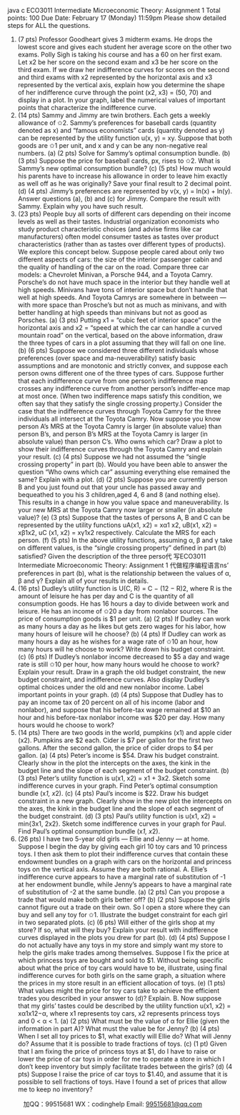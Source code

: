 java c
ECO3011 Intermediate Microeconomic Theory: Assignment 1
Total points: 100
Due Date: February 17 (Monday) 11:59pm
Please show detailed steps for ALL the questions.
1. (7 pts) Professor Goodheart gives 3 midterm exams. He drops the lowest score and gives each student her average score on the other two exams. Polly Sigh is taking his course and has a 60 on her first exam. Let x2 be her score on the second exam and x3 be her score on the third exam. If we draw her indifference curves for scores on the second and third exams with x2 represented by the horizontal axis and x3 represented by the vertical axis, explain how you determine the shape of her indifference curve through the point (x2, x3) = (50, 70) and display in a plot. In your graph, label the numerical values of important points that characterize the indifference curve.
2. (14 pts) Sammy and Jimmy are twin brothers. Each gets a weekly allowance of ✩2. Sammy’s preferences for baseball cards (quantity denoted as x) and “famous economists” cards (quantity denoted as y) can be represented by the utility function u(x, y) = xy. Suppose that both goods are ✩1 per unit, and x and y can be any non-negative real numbers.
(a) (2 pts) Solve for Sammy’s optimal consumption bundle.
(b) (3 pts) Suppose the price for baseball cards, px, rises to ✩2. What is Sammy’s new optimal consumption bundle?
(c) (5 pts) How much would his parents have to increase his allowance in order to leave him exactly as well off as he was originally? Save your final result to 2 decimal point.
(d) (4 pts) Jimmy’s preferences are represented by v(x, y) = ln(x) + ln(y). Answer questions (a), (b) and (c) for Jimmy. Compare the result with Sammy. Explain why you have such result.
3. (23 pts) People buy all sorts of different cars depending on their income levels as well as their tastes. Industrial organization economists who study product characteristic choices (and advise firms like car manufacturers) often model consumer tastes as tastes over product characteristics (rather than as tastes over different types of products). We explore this concept below. Suppose people cared about only two different aspects of cars: the size of the interior passenger cabin and the quality of handling of the car on the road. Compare three car models: a Chevrolet Minivan, a Porsche 944, and a Toyota Camry. Porsche’s do not have much space in the interior but they handle well at high speeds. Minivans have tons of interior space but don’t handle that well at high speeds. And Toyota Camrys are somewhere in between — with more space than Prosche’s but not as much as minivans, and with better handling at high speeds than minivans but not as good as Porsches.
(a) (3 pts) Putting x1 = “cubic feet of interior space” on the horizontal axis and x2 = “speed at which the car can handle a curved mountain road” on the vertical, based on the above information, draw the three types of cars in a plot assuming that they will fall on one line.
(b) (6 pts) Suppose we considered three different individuals whose preferences (over space and ma-neuverability) satisfy basic assumptions and are monotonic and strictly convex, and suppose each person owns different one of the three types of cars. Suppose further that each indifference curve from one person’s indifference map crosses any indifference curve from another person’s indiffer-ence map at most once. (When two indifference maps satisfy this condition, we often say that they satisfy the single crossing property.) Consider the case that the indifference curves through Toyota Camry for the three individuals all intersect at the Toyota Camry. Now suppose you know person A’s MRS at the Toyota Camry is larger (in absolute value) than person B’s, and person B’s MRS at the Toyota Camry is larger (in absolute value) than person C’s. Who owns which car? Draw a plot to show their indifference curves through the Toyota Camry and explain your result.
(c) (4 pts) Suppose we had not assumed the “single crossing property” in part (b). Would you have been able to answer the question “Who owns which car” assuming everything else remained the same? Explain with a plot.
(d) (2 pts) Suppose you are currently person B and you just found out that your uncle has passed away and bequeathed to you his 3 children,aged 4, 6 and 8 (and nothing else). This results in a change in how you value space and maneuverability. Is your new MRS at the Toyota Camry now larger or smaller (in absolute value)?
(e) (3 pts) Suppose that the tastes of persons A, B and C can be represented by the utility functions uA(x1, x2) = xα1 x2, uB(x1, x2) = xβ1x2, uC (x1, x2) = xγ1x2 respectively. Calculate the MRS for each person.
(f) (5 pts) In the above utility functions, assuming α, β and γ take on different values, is the “single crossing property” defined in part (b) satisfied? Given the description of the three perso代 写ECO3011 Intermediate Microeconomic Theory: Assignment 1
代做程序编程语言ns’ preferences in part (b), what is the relationship between the values of α, β and γ? Explain all of your results in details.
4. (16 pts) Dudley’s utility function is U(C, R) = C − (12 − R)2, where R is the amount of leisure he has per day and C is the quantity of all consumption goods. He has 16 hours a day to divide between work and leisure. He has an income of ✩20 a day from nonlabor sources. The price of consumption goods is $1 per unit.
(a) (2 pts) If Dudley can work as many hours a day as he likes but gets zero wages for his labor, how many hours of leisure will he choose?
(b) (4 pts) If Dudley can work as many hours a day as he wishes for a wage rate of ✩10 an hour, how many hours will he choose to work? Write down his budget constraint.
(c) (6 pts) If Dudley’s nonlabor income decreased to $5 a day and wage rate is still ✩10 per hour, how many hours would he choose to work? Explain your result. Draw in a graph the old budget constraint, the new budget constraint, and indifference curves. Also display Dudley’s optimal choices under the old and new nonlabor income. Label important points in your graph.
(d) (4 pts) Suppose that Dudley has to pay an income tax of 20 percent on all of his income (labor and nonlabor), and suppose that his before-tax wage remained at $10 an hour and his before-tax nonlabor income was $20 per day. How many hours would he choose to work?
5. (14 pts) There are two goods in the world, pumpkins (x1) and apple cider (x2). Pumpkins are $2 each. Cider is $7 per gallon for the first two gallons. After the second gallon, the price of cider drops to $4 per gallon.
(a) (4 pts) Peter’s income is $54. Draw his budget constraint. Clearly show in the plot the intercepts on the axes, the kink in the budget line and the slope of each segment of the budget constraint.
(b) (3 pts) Peter’s utility function is u(x1, x2) = x1 + 3x2. Sketch some indifference curves in your graph. Find Peter’s optimal consumption bundle (x*1, x*2).
(c) (4 pts) Paul’s income is $22. Draw his budget constraint in a new graph. Clearly show in the new plot the intercepts on the axes, the kink in the budget line and the slope of each segment of the budget constraint.
(d) (3 pts) Paul’s utility function is u(x1, x2) = min{3x1, 2x2}. Sketch some indifference curves in your graph for Paul. Find Paul’s optimal consumption bundle (x*1, x*2).
6. (26 pts) I have two 5-year old girls — Ellie and Jenny — at home. Suppose I begin the day by giving each girl 10 toy cars and 10 princess toys. I then ask them to plot their indifference curves that contain these endowment bundles on a graph with cars on the horizontal and princess toys on the vertical axis. Assume they are both rational.
A. Ellie’s indifference curve appears to have a marginal rate of substitution of -1 at her endowment bundle, while Jenny’s appears to have a marginal rate of substitution of -2 at the same bundle.
(a) (2 pts) Can you propose a trade that would make both girls better off?
(b) (2 pts) Suppose the girls cannot figure out a trade on their own. So I open a store where they can buy and sell any toy for ✩1. Illustrate the budget constraint for each girl in two separated plots.
(c) (6 pts) Will either of the girls shop at my store? If so, what will they buy? Explain your result with indifference curves displayed in the plots you drew for part (b).
(d) (4 pts) Suppose I do not actually have any toys in my store and simply want my store to help the girls make trades among themselves. Suppose I fix the price at which princess toys are bought and sold to $1. Without being specific about what the price of toy cars would have to be, illustrate, using final indifference curves for both girls on the same graph, a situation where the prices in my store result in an efficient allocation of toys.
(e) (1 pts) What values might the price for toy cars take to achieve the efficient trades you described in your answer to (d)? Explain.
B. Now suppose that my girls’ tastes could be described by the utility function u(x1, x2) = xα1x12−α, where x1 represents toy cars, x2 represents princess toys and 0 < α < 1.
(a) (2 pts) What must be the value of α for Ellie (given the information in part A)? What must the value be for Jenny?
(b) (4 pts) When I set all toy prices to $1, what exactly will Ellie do? What will Jenny do? Assume that it is possible to trade fractions of toys.
(c) (1 pt) Given that I am fixing the price of princess toys at $1, do I have to raise or lower the price of car toys in order for me to operate a store in which I don’t keep inventory but simply facilitate trades between the girls?
(d) (4 pts) Suppose I raise the price of car toys to $1.40, and assume that it is possible to sell fractions of toys. Have I found a set of prices that allow me to keep no inventory?







         
加QQ：99515681  WX：codinghelp  Email: 99515681@qq.com

